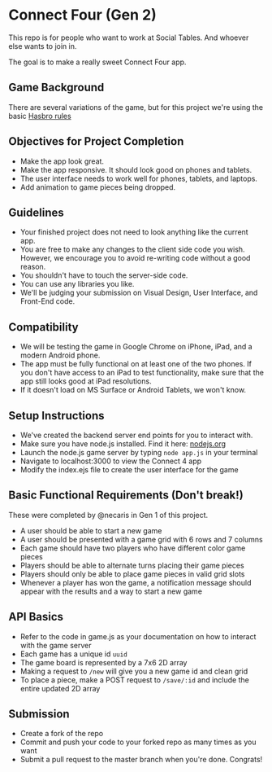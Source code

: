 # Connect Four (Gen 2)

This repo is for people who want to work at Social Tables. And whoever else wants to join in.

The goal is to make a really sweet Connect Four app.

## Game Background
There are several variations of the game, but for this project we're using the basic [Hasbro rules](http://www.hasbro.com/common/documents/dad2614d1c4311ddbd0b0800200c9a66/1EF6874419B9F36910222EB9858E8CB8.pdf)

## Objectives for Project Completion
- Make the app look great.
- Make the app responsive. It should look good on phones and tablets.
- The user interface needs to work well for phones, tablets, and laptops.
- Add animation to game pieces being dropped.

## Guidelines
- Your finished project does not need to look anything like the current app.
- You are free to make any changes to the client side code you wish. However, we encourage you to avoid re-writing code without a good reason.
- You shouldn't have to touch the server-side code.
- You can use any libraries you like.
- We'll be judging your submission on Visual Design, User Interface, and Front-End code. 

## Compatibility
- We will be testing the game in Google Chrome on iPhone, iPad, and a modern Android phone. 
- The app must be fully functional on at least one of the two phones. If you don't have access to an iPad to test functionality, make sure that the app still looks good at iPad resolutions.
- If it doesn't load on MS Surface or Android Tablets, we won't know.

## Setup Instructions
- We've created the backend server end points for you to interact with.
- Make sure you have node.js installed. Find it here: [nodejs.org](http://nodejs.org)
- Launch the node.js game server by typing `node app.js` in your terminal
- Navigate to localhost:3000 to view the Connect 4 app
- Modify the index.ejs file to create the user interface for the game

## Basic Functional Requirements (Don't break!)
These were completed by @necaris in Gen 1 of this project.
- A user should be able to start a new game
- A user should be presented with a game grid with 6 rows and 7 columns
- Each game should have two players who have different color game pieces
- Players should be able to alternate turns placing their game pieces
- Players should only be able to place game pieces in valid grid slots
- Whenever a player has won the game, a notification message should appear with the results and a way to start a new game

## API Basics
- Refer to the code in game.js as your documentation on how to interact with the game server
- Each game has a unique id `uuid`
- The game board is represented by a 7x6 2D array
- Making a request to `/new` will give you a new game id and clean grid
- To place a piece, make a POST request to `/save/:id` and include the entire updated 2D array

## Submission
- Create a fork of the repo
- Commit and push your code to your forked repo as many times as you want
- Submit a pull request to the master branch when you're done. Congrats!
